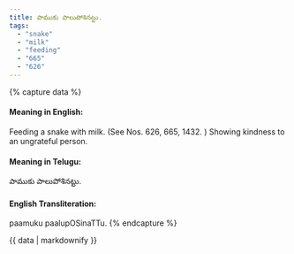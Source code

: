 ```yaml
---
title: పాముకు పాలుపోశినట్టు.
tags:
  - "snake"
  - "milk"
  - "feeding"
  - "665"
  - "626"
---
```


{% capture data %}
#### Meaning in English:
Feeding a snake with milk.
(See Nos. 626, 665, 1432. )
Showing kindness to an ungrateful person.

#### Meaning in Telugu:
పాముకు పాలుపోశినట్టు.

#### English Transliteration:
paamuku paalupOSinaTTu.
{% endcapture %}

<div class="notice">{{ data | markdownify }}</div>

